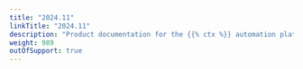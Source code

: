 ```yaml
---
title: "2024.11"
linkTitle: "2024.11"
description: "Product documentation for the {{% ctx %}} automation platform, including guides, tutorials and reference documentation."
weight: 989
outOfSupport: true
---
```

